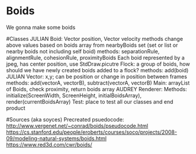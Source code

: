 # Boids
We gonna make some boids


#Classes
JULIAN Boid: Vector position, Vector velocity
methods change above values based on boids array from nearbyBoids
set (set or list or nearby boids not including self boid)
    methods: separationRule, alignmentRule, cohesionRule, proximityBoids
Each boid represented by a jpeg, has center position, use StdDraw.picutre
Flock: a group of boids, how should we have newly created boids added to a flock?
    methods: add(boid)
JULIAN Vector: x,y; can be position or change in position between frames
    methods: add(vectorA, vectorB), subtract(vectorA, vectorB)
Main: arrayList of Boids,
    check proximity, return boids array
AUDREY Renderer:
    Methods: initialize(ScreenWidth, ScreenHeight, initialBoidsArray), render(currentBoidsArray)
Test: place to test all our classes and end product


#Sources (aka soyces)
Precreated psuedocode: http://www.vergenet.net/~conrad/boids/pseudocode.html
https://cs.stanford.edu/people/eroberts/courses/soco/projects/2008-09/modeling-natural-systems/boids.html
https://www.red3d.com/cwr/boids/